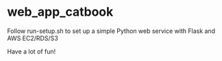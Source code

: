 # web_app_catbook

Follow run-setup.sh to set up a simple Python web service with Flask and AWS EC2/RDS/S3

Have a lot of fun!

